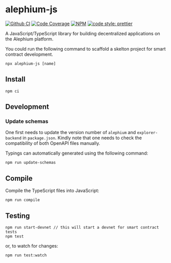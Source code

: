 # alephium-js

[![Github CI][test-badge]][test-link]
[![Code Coverage][coverage-badge]][coverage-link]
[![NPM][npm-badge]][npm-link]
[![code style: prettier][prettier-badge]][prettier-link]

A JavaScript/TypeScript library for building decentralized applications on the Alephium platform.

You could run the following command to scaffold a skelton project for smart contract development.

```
npx alephium-js [name]
```

## Install

```
npm ci
```

## Development

### Update schemas

One first needs to update the version number of `alephium` and `explorer-backend` in `package.json`. Kindly note that one needs to check the compatibility of both OpenAPI files manually.

Typings can automatically generated using the following command:

```shell
npm run update-schemas
```

## Compile

Compile the TypeScript files into JavaScript:

```
npm run compile
```

## Testing

```
npm run start-devnet // this will start a devnet for smart contract tests
npm test
```

or, to watch for changes:

```
npm run test:watch
```

[test-badge]: https://github.com/alephium/alephium-js/actions/workflows/test.yml/badge.svg
[test-link]: https://github.com/alephium/alephium-js/actions/workflows/test.yml
[coverage-badge]: https://codecov.io/gh/alephium/alephium-js/branch/master/graph/badge.svg
[coverage-link]: https://codecov.io/gh/alephium/alephium-js
[npm-badge]: https://img.shields.io/npm/v/alephium-js.svg
[npm-link]: https://www.npmjs.org/package/alephium-js
[prettier-badge]: https://img.shields.io/badge/code_style-prettier-ff69b4.svg
[prettier-link]: https://github.com/prettier/prettier
